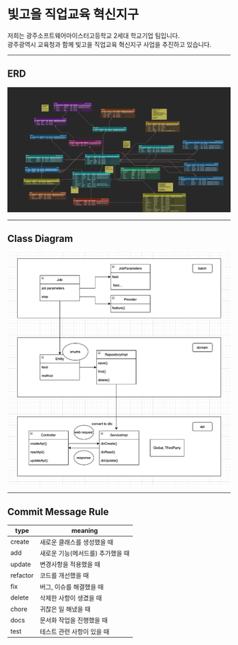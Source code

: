 # 빛고을 직업교육 혁신지구

저희는 광주소프트웨어마이스터고등학교 2세대 학교기업 팀입니다.  
광주광역시 교육청과 함께 빛고을 직업교육 혁신지구 사업을 추진하고 있습니다.

---

## ERD

![Erd](./assets/img/bitgoeul_erd.png)

---

## Class Diagram

![class-diagram](./assets/img/project_diagram.png)

--- 

## Commit Message Rule

| type     | meaning             |
|----------|---------------------|
| create   | 새로운 클래스를 생성했을 때     |
| add      | 새로운 기능(메서드를) 추가했을 때 |
| update   | 변경사항을 적용했을 때        |
| refactor | 코드를 개선했을 때          |
| fix      | 버그, 이슈를 해결했을 때      |
| delete   | 삭제한 사항이 생겼을 때       |
| chore    | 귀찮은 일 해냈을 때         |
| docs     | 문서화 작업을 진행했을 때      |
| test     | 테스트 관련 사항이 있을 때     |
